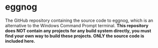 # eggnog
The GitHub repository containing the source code to eggnog, which is an alternative to the Windows Command Prompt terminal.
**This repository does NOT contain any projects for any build system directly, you must find your own way to build these projects. ONLY the source code is included here.**

